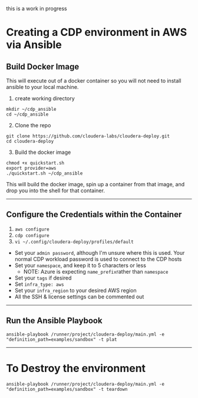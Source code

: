 this is a work in progress

# Creating a CDP environment in AWS via Ansible


##  Build Docker Image

This will execute out of a docker container so you will not need to install ansible to your local machine.

1.  create working directory
  ```
  mkdir ~/cdp_ansible
  cd ~/cdp_ansible
  ```

2. Clone the repo
  ```
  git clone https://github.com/cloudera-labs/cloudera-deploy.git
  cd cloudera-deploy
  ```

3.  Build the docker image
  ```
  chmod +x quickstart.sh
  export provider=aws
  ./quickstart.sh ~/cdp_ansible
  ```

  This will build the docker image, spin up a container from that image, and drop you into the shell for that container.
  
---

## Configure the Credentials within the Container

1. `aws configure`
2. `cdp configure`
3. `vi ~/.config/cloudera-deploy/profiles/default`
  * Set your `admin password`, although I'm unsure where this is used.  Your normal CDP workload password is used to connect to the CDP hosts
  * Set your `namespace`, and keep it to 5 characters or less
    * NOTE:  Azure is expecting `name_prefix`rather than `namespace` 
  * Set your `tags` if desired
  * Set `infra_type: aws`
  * Set your `infra_region` to your desired AWS region
  * All the SSH & license settings can be commented out

---

## Run the Ansible Playbook

`ansible-playbook /runner/project/cloudera-deploy/main.yml -e "definition_path=examples/sandbox" -t plat`


---

# To Destroy the environment

`ansible-playbook /runner/project/cloudera-deploy/main.yml -e "definition_path=examples/sandbox" -t teardown`
